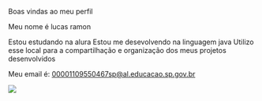 
Boas vindas ao meu perfil

Meu nome é lucas ramon

  Estou estudando na alura
  Estou me desevolvendo na linguagem java
  Utilizo esse local para a compartilhação e organização dos meus projetos desenvolvidos

  Meu email é: 00001109550467sp@al.educacao.sp.gov.br

![](https://www.google.com/url?sa=i&url=https%3A%2F%2Fbr.pinterest.com%2Fpin%2F479844535298058293%2F&psig=AOvVaw2UayQpleQYY4WBeMt0cDdD&ust=1722944069560000&source=images&cd=vfe&opi=89978449&ved=0CA4QjRxqFwoTCMiclP3g3YcDFQAAAAAdAAAAABAE)
